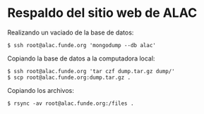# Respaldo del sitio web de ALAC

Realizando un vaciado de la base de datos:

    $ ssh root@alac.funde.org 'mongodump --db alac'

Copiando la base de datos a la computadora local:

    $ ssh root@alac.funde.org 'tar czf dump.tar.gz dump/'
    $ scp root@alac.funde.org:dump.tar.gz .

Copiando los archivos:

    $ rsync -av root@alac.funde.org:/files .
